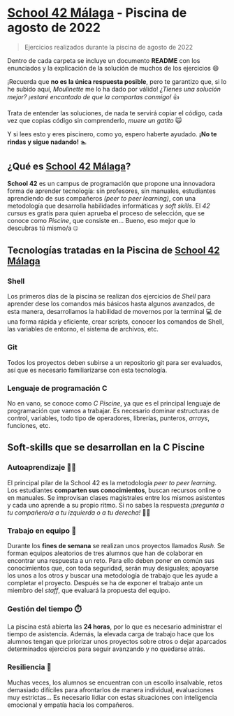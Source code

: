 # [School 42 Málaga](https://www.42malaga.com/) - Piscina de agosto de 2022
> Ejercicios realizados durante la piscina de agosto de 2022

Dentro de cada carpeta se incluye un documento **README** con los enunciados y la explicación de la solución de muchos de los ejercicios :smile: 

¡Recuerda que **no es la única respuesta posible**, pero te garantizo que, si lo he subido aquí, _Moulinette_ me lo ha dado por válido!
_¿Tienes una solución mejor? ¡estaré encantado de que la compartas conmigo!_ :+1:

Trata de entender las soluciones, de nada te servirá copiar el código, cada vez que copias código sin comprenderlo, _muere un gatito_ :scream_cat:

Y si lees esto y eres piscinero, como yo, espero haberte ayudado. **¡No te rindas y sigue nadando!** :swimmer:

## ¿Qué es [School 42 Málaga](https://www.42malaga.com/)?

**School 42** es un campus de programación que propone una innovadora forma de aprender tecnología: sin profesores, sin manuales, estudiantes aprendiendo de sus compañeros _(peer to peer learning)_, con una metodología que desarrolla habilidades informáticas y _soft skills_. El _42 cursus_ es gratis para quien aprueba el proceso de selección, que se conoce como _Piscine_, que consiste en... Bueno, eso mejor que lo descubras tú mismo/a :zipper_mouth_face:

## Tecnologías tratadas en la Piscina de [School 42 Málaga](https://www.42malaga.com/)

### Shell
Los primeros días de la piscina se realizan dos ejercicios de *Shell* para aprender dese los comandos más básicos hasta algunos avanzados, de esta manera, desarrollamos la habilidad de movernos por la terminal :computer: de una forma rápida y eficiente, crear scripts, conocer los comandos de Shell, las variables de entorno, el sistema de archivos, etc.

### Git
Todos los proyectos deben subirse a un repositorio git para ser evaluados, así que es necesario familiarizarse con esta tecnología.

### Lenguaje de programación C
No en vano, se conoce como _C Piscine_, ya que es el principal lenguaje de programación que vamos a trabajar. Es necesario dominar estructuras de control, variables, todo tipo de operadores, librerías, punteros, _arrays_, funciones, etc.

## Soft-skills que se desarrollan en la C Piscine

### Autoaprendizaje :man_student:
El principal pilar de la School 42 es la metodología _peer to peer learning_. Los estudiantes **comparten sus conocimientos**, buscan recursos online o en manuales. Se improvisan clases magistrales entre los mismos asistentes y cada uno aprende a su propio ritmo. Si no sabes la respuesta _¡pregunta a tu compañero/a a tu izquierda o a tu derecha!_ :raising_hand_man:

### Trabajo en equipo :muscle:
Durante los **fines de semana** se realizan unos proyectos llamados _Rush_. Se forman equipos aleatorios de tres alumnos que han de colaborar en encontrar una respuesta a un reto. Para ello deben poner en común sus conocimientos que, con toda seguridad, serán muy desiguales; apoyarse los unos a los otros y buscar una metodología de trabajo que les ayude a completar el proyecto. Después se ha de exponer el trabajo ante un miembro del _staff_, que evaluará la propuesta del equipo.

### Gestión del tiempo :stopwatch:
La piscina está abierta las **24 horas**, por lo que es necesario administrar el tiempo de asistencia. Además, la elevada carga de trabajo hace que los alumnos tengan que priorizar unos proyectos sobre otros o dejar aparcados determinados ejercicios para seguir avanzando y no quedarse atrás.

### Resiliencia :lotus_position:
Muchas veces, los alumnos se encuentran con un escollo insalvable, retos demasiado difíciles para afrontarlos de manera individual, evaluaciones muy estrictas... Es necesario lidiar con estas situaciones con inteligencia emocional y empatía hacia los compañeros.
